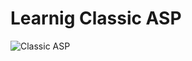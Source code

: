 # Learnig Classic ASP

![Classic ASP](https://img.shields.io/badge/-Classic%20ASP-blueviolet?style=for-the-badge&Color=white)
